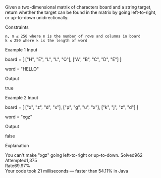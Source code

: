 Given a two-dimensional matrix of characters board and a string target, return whether the target can be found in the matrix by going left-to-right, or up-to-down unidirectionally.

Constraints

    n, m ≤ 250 where n is the number of rows and columns in board
    k ≤ 250 where k is the length of word

Example 1
Input

board = [
["H", "E", "L", "L", "O"],
["A", "B", "C", "D", "E"]
]

word = "HELLO"

Output

true

Example 2
Input

board = [
["x", "z", "d", "x"],
["p", "g", "u", "x"],
["k", "j", "z", "d"]
]

word = "xgz"

Output

false

Explanation

You can't make "xgz" going left-to-right or up-to-down.
Solved962  
Attempted1,375  
Rate69.97%  
Your code took 21 milliseconds — faster than 54.11% in Java